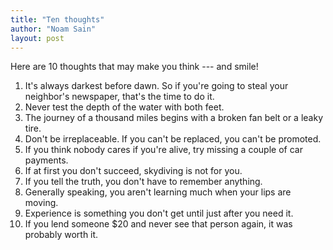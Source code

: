 ```yaml
---
title: "Ten thoughts"
author: "Noam Sain"
layout: post
---
```


Here are 10 thoughts that may make you think --- and smile!

1. It's always darkest before dawn. So if you're going to steal your neighbor's newspaper, that's the time to do it.
2. Never test the depth of the water with both feet.
3. The journey of a thousand miles begins with a broken fan belt or a leaky tire.
4. Don't be irreplaceable. If you can't be replaced, you can't be promoted.
5. If you think nobody cares if you're alive, try missing a couple of car payments.
6. If at first you don't succeed, skydiving is not for you.
7. If you tell the truth, you don't have to remember anything.
8. Generally speaking, you aren't learning much when your lips are moving.
9. Experience is something you don't get until just after you need it.
10. If you lend someone $20 and never see that person again, it was probably worth it.
